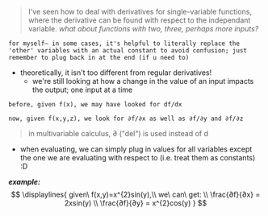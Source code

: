 > I've seen how to deal with derivatives for single-variable functions, where the derivative can be found with respect to the independant variable.
> *what about functions with two, three, perhaps more inputs?*
~~~
for myself– in some cases, it's helpful to literally replace the 'other' variables with an actual constant to avoid confusion; just remember to plug back in at the end (if u need to)
~~~
- theoretically, it isn't too different from regular derivatives!
	- we're still looking at how a change in the value of an input impacts the output; one input at a time
~~~
before, given f(x), we may have looked for df/dx

now, given f(x,y,z), we look for ∂f/∂x as well as ∂f/∂y and ∂f/∂z
~~~
> in multivariable calculus, ∂ ("del") is used instead of d

- when evaluating, we can simply plug in values for all variables except the one we are evaluating with respect to (i.e. treat them as constants) :D

***example:***
$$
\displaylines{
given\ f(x,y)=x^{2}sin(y),\\
we\ can\ get:
\\
\frac{∂f}{∂x} = 2xsin(y)
\\
\frac{∂f}{∂y} = x^{2}cos(y)
}
$$
